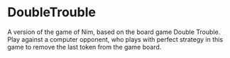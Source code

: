 # DoubleTrouble
A version of the game of Nim, based on the board game Double Trouble. Play against a computer opponent, who plays with perfect strategy in this game to remove the last token from the game board.
